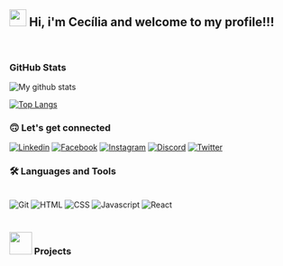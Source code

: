## <img src="https://media.giphy.com/media/WUlplcMpOCEmTGBtBW/giphy.gif" width="30"> Hi, i'm Cecília and welcome to my profile!!!
<br>
 
<!-- ### A little more about me... <br/> -->
<!-- ### About me.. -->
<!-- <img src="https://media3.giphy.com/media/jQW5BKzm6QviJulgIy/giphy.gif?cid=ecf05e47o3tls4ncspuc2zv7yc9g113892h34xc3unlvs7zn&rid=giphy.gif&ct=ts" width="80"> -->

### GitHub Stats 
<div>

![My github stats](https://github-readme-stats.vercel.app/api?username=cecilia-martins&show_icons=true&theme=graywhite&count_private=true&include_all_commits=true)

[![Top Langs](https://github-readme-stats.vercel.app/api/top-langs/?username=cecilia-martins&layout=compact&show_icons=true&theme=graywhite)](https://github.com/anuraghazra/github-readme-stats)


<!-- [![My Top Langs](https://github-readme-stats.vercel.app/api/top-langs/?username=cecilia-martins&layout=compact&theme=graywhite&show_icons=ture)](https://github.com/cecilia-martins/github-readme-stats) -->


</div>

### :upside_down_face: Let's get connected

[![Linkedin](https://img.shields.io/badge/LinkedIn-0077B5?style=for-the-badge&logo=linkedin&logoColor=white)](www.linkedin.com/in/cecília-martinss)
[![Facebook](https://img.shields.io/badge/Facebook-1877F2?style=for-the-badge&logo=facebook&logoColor=white)](https://www.facebook.com/CeciliaLiahMartins/)
[![Instagram](https://img.shields.io/badge/Instagram-E4405F?style=for-the-badge&logo=instagram&logoColor=white)]()
[![Discord](https://img.shields.io/badge/Discord-7289DA?style=for-the-badge&logo=discord&logoColor=white)]()
[![Twitter](https://img.shields.io/badge/Twitter-1DA1F2?style=for-the-badge&logo=twitter&logoColor=white)]()
<!-- [![Github](https://img.shields.io/badge/GitHub-100000?style=for-the-badge&logo=github&logoColor=white)]() -->
<!-- [![Spotify](https://img.shields.io/badge/Spotify-1ED760?&style=for-the-badge&logo=spotify&logoColor=white)](https://open.spotify.com/user/cecilia_lmartins) -->

<!-- [![Youtube](https://img.shields.io/badge/YouTube-FF0000?style=for-the-badge&logo=youtube&logoColor=white)]() -->

<!-- [![TikTok](https://img.shields.io/badge/TikTok-000000?style=for-the-badge&logo=tiktok&logoColor=white)]() -->

### :hammer_and_wrench: Languages and Tools

<div style="display: inline_block"> <br/>

<img align="center" alt="Git" src="https://img.shields.io/badge/GIT-E44C30?style=for-the-badge&logo=git&logoColor=white" />
<img align="center" alt="HTML" src="https://img.shields.io/badge/HTML5-E34F26?style=for-the-badge&logo=html5&logoColor=white" />
<img align="center" alt="CSS" src="https://img.shields.io/badge/CSS3-1572B6?style=for-the-badge&logo=css3&logoColor=white" />
<img align="center" alt="Javascript" src="https://img.shields.io/badge/JavaScript-F7DF1E?style=for-the-badge&logo=javascript&logoColor=black" />
<img align="center" alt="React" src="https://img.shields.io/badge/React-20232A?style=for-the-badge&logo=react&logoColor=61DAFB" />

</div><br/>

### <img src="https://media4.giphy.com/media/RIUgvgjw3D5Z1ZJSvv/200.webp?cid=ecf05e474o1dgujk3gggvb4u5pxfiqt956yb5vhqrqnacmwj&rid=200.webp&ct=s" width="40"> Projects

<!-- [![]()]() -->

